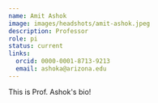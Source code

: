```yaml
---
name: Amit Ashok
image: images/headshots/amit-ashok.jpeg
description: Professor
role: pi
status: current
links:
  orcid: 0000-0001-8713-9213
  email: ashoka@arizona.edu
---
```


This is Prof. Ashok's bio!
